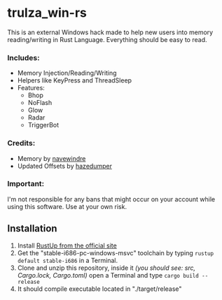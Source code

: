 # trulza_win-rs
This is an external Windows hack made to help new users into memory reading/writing in Rust Language. Everything should be easy to read.

### Includes:
- Memory Injection/Reading/Writing
- Helpers like KeyPress and ThreadSleep
- Features:
  - Bhop
  - NoFlash
  - Glow
  - Radar
  - TriggerBot

### Credits:
  - Memory by [navewindre](https://github.com/navewindre/rust-external)
  - Updated Offsets by [hazedumper](https://github.com/frk1/hazedumper)

### Important:
I'm not responsible for any bans that might occur on your account while using this software. Use at your own risk.

## Installation
1. Install [RustUp from the official site](https://www.rust-lang.org/tools/install)
2. Get the "stable-i686-pc-windows-msvc" toolchain by typing `rustup default stable-i686` in a Terminal.
3. Clone and unzip this repository, inside it *(you should see: src, Cargo.lock, Cargo.toml)* open a Terminal and type `cargo build --release`
4. It should compile executable located in "./target/release"